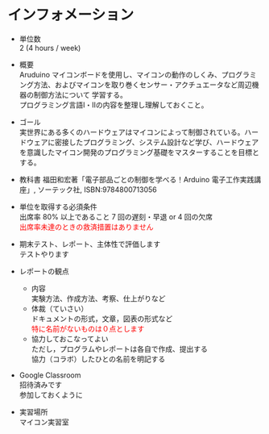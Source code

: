 # インフォメーション

- 単位数  
  2 (4 hours / week)

- 概要  
Aruduino マイコンボードを使用し、マイコンの動作のしくみ、プログラミング方法、およびマイコンを取り巻くセンサー・アクチュエータなど周辺機器の制御方法について
学習する。  </br>
プログラミング言語I・IIの内容を整理し理解しておくこと。

- ゴール  
実世界にある多くのハードウェアはマイコンによって制御されている。ハードウェアに密接したプログラミング、システム設計など学び、ハードウェアを意識したマイコン開発のプログラミング基礎をマスターすることを目標とする。

- 教科書
福田和宏著「電子部品ごとの制御を学べる！Arduino 電子工作実践講座」, ソーテック社, ISBN:9784800713056


- 単位を取得する必須条件  
出席率 80% 以上であること 
7 回の遅刻・早退 or 4 回の欠席  
<font color="red">出席率未達のときの救済措置はありません</font>

- 期末テスト、レポート、主体性で評価します  
テストやります

- レポートの観点
  - 内容  
  実験方法、作成方法、考察、仕上がりなど
  - 体裁（ていさい）  
  ドキュメントの形式，文章，図表の形式など  
  <font color="red">特に名前がないものは０点とします</font>  
  - 協力しておこなってよい  
  ただし，プログラムやレポートは各自で作成、提出する  
  協力（コラボ）したひとの名前を明記する  

- Google Classroom  
招待済みです  
参加しておくように

- 実習場所  
マイコン実習室
